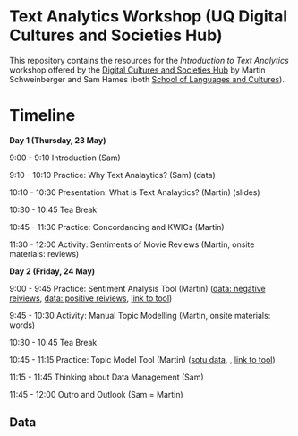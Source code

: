 # Text Analytics Workshop (UQ Digital Cultures and Societies Hub)
This repository contains the resources for the *Introduction to Text Analytics* workshop offered by the [Digital Cultures and Societies Hub](https://hass.uq.edu.au/Digital-Cultures-and-Societies) by Martin Schweinberger and Sam Hames (both [School of Languages and Cultures](https://languages-cultures.uq.edu.au/)).

# Timeline

**Day 1 (Thursday, 23 May)**

9:00 - 9:10 Introduction (Sam)

9:10 - 10:10 Practice: Why Text Analaytics? (Sam) (data)

10:10 - 10:30 Presentation: What is Text Analaytics? (Martin) (slides)

10:30 - 10:45 Tea Break 

10:45 - 11:30 Practice: Concordancing and KWICs (Martin)

11:30 - 12:00 Activity: Sentiments of Movie Reviews (Martin, onsite materials: reviews) 

**Day 2 (Friday, 24 May)**

9:00 - 9:45 Practice: Sentiment Analysis Tool (Martin) ([data: negative reiviews](https://github.com/MartinSchweinberger/TextAnalyticsWorkshop/raw/main/data/reviews_neg.zip), [data: positive reiviews](https://github.com/MartinSchweinberger/TextAnalyticsWorkshop/raw/main/data/reviews_pos.zip), [link to tool](https://binderhub.atap-binder.cloud.edu.au/v2/gh/SLCLADAL/interactive-notebooks-environment/main?urlpath=git-pull%3Frepo%3Dhttps%253A%252F%252Fgithub.com%252FSLCLADAL%252Finteractive-notebooks%26urlpath%3Dlab%252Ftree%252Finteractive-notebooks%252Fnotebooks%252Fsentool.ipynb%26branch%3Dmain))

9:45 - 10:30 Activity: Manual Topic Modelling (Martin, onsite materials: words)

10:30 - 10:45 Tea Break 

10:45 - 11:15 Practice: Topic Model Tool (Martin) ([sotu data](https://github.com/MartinSchweinberger/TextAnalyticsWorkshop/raw/main/data/sotu.zip), , [link to tool](https://binderhub.atap-binder.cloud.edu.au/v2/gh/SLCLADAL/interactive-notebooks-environment/main?urlpath=git-pull%3Frepo%3Dhttps%253A%252F%252Fgithub.com%252FSLCLADAL%252Finteractive-notebooks%26urlpath%3Dlab%252Ftree%252Finteractive-notebooks%252Fnotebooks%252Ftopictool.ipynb%26branch%3Dmain))

11:15 - 11:45 Thinking about Data Management (Sam) 

11:45 - 12:00 Outro and Outlook (Sam = Martin)

## Data

